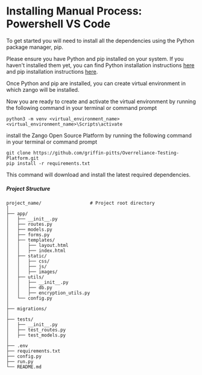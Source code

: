 # Installing Manual Process: Powershell VS Code

To get started you will need to install all the dependencies using the Python package manager, pip.

Please ensure you have Python and pip installed on your system. If you haven't installed them yet, you can find Python installation instructions [here](https://www.python.org/downloads/) and pip installation instructions [here](https://pip.pypa.io/en/stable/installation/).

Once Python and pip are installed, you can create virtual environment in which zango will be installed.

Now you are ready to create and activate the virtual environment by running the following command in your terminal or command prompt

```shell
python3 -m venv <virtual_environment_name>
<virtual_environment_name>\Scripts\activate
```

install the Zango Open Source Platform by running the following command in your terminal or command prompt

```shell
git clone https://github.com/griffin-pitts/Overreliance-Testing-Platform.git
pip install -r requirements.txt
```

This command will download and install the latest required dependencies.

##### Project Structure

```plaintext
project_name/                  # Project root directory
│
├── app/
│   ├── __init__.py
│   ├── routes.py
│   ├── models.py
│   ├── forms.py
│   ├── templates/
│   │   ├── layout.html
│   │   ├── index.html
│   ├── static/
│   │   ├── css/
│   │   ├── js/
│   │   ├── images/
│   ├── utils/
│   │   ├── __init__.py
│   │   ├── db.py
│   │   ├── encryption_utils.py
│   └── config.py
│
├── migrations/
│
├── tests/
│   ├── __init__.py
│   ├── test_routes.py
│   ├── test_models.py
│
├── .env
├── requirements.txt
├── config.py
├── run.py
└── README.md
```
